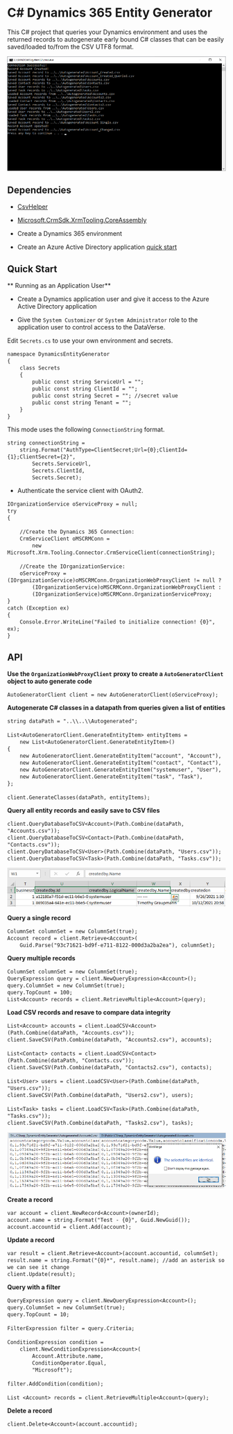 # C# Dynamics 365 Entity Generator

This C# project that queries your Dynamics environment and uses the returned records to autogenerate early bound C# classes that can be easily saved/loaded to/from the CSV UTF8 format.

![image_1](images/image_1.png)

## Dependencies

* [CsvHelper](https://www.nuget.org/packages/CsvHelper/)

* [Microsoft.CrmSdk.XrmTooling.CoreAssembly](https://www.nuget.org/packages/Microsoft.CrmSdk.XrmTooling.CoreAssembly/)

* Create a Dynamics 365 environment

* Create an Azure Active Directory application [quick start](https://docs.microsoft.com/en-us/azure/active-directory/develop/quickstart-v2-windows-desktop)

## Quick Start

** Running as an Application User**

* Create a Dynamics application user and give it access to the Azure Active Directory application

* Give the `System Customizer` or `System Administrator` role to the application user to control access to the DataVerse.

Edit `Secrets.cs` to use your own environment and secrets.

```
namespace DynamicsEntityGenerator
{
    class Secrets
    {
        public const string ServiceUrl = "";
        public const string ClientId = "";
        public const string Secret = ""; //secret value
        public const string Tenant = "";
    }
}
```

This mode uses the following `ConnectionString` format.

```
string connectionString =
    string.Format("AuthType=ClientSecret;Url={0};ClientId={1};ClientSecret={2}",
        Secrets.ServiceUrl,
        Secrets.ClientId,
        Secrets.Secret);
```

* Authenticate the service client with OAuth2.

```
IOrganizationService oServiceProxy = null;
try
{

    //Create the Dynamics 365 Connection:
    CrmServiceClient oMSCRMConn =
        new Microsoft.Xrm.Tooling.Connector.CrmServiceClient(connectionString);

    //Create the IOrganizationService:
    oServiceProxy = (IOrganizationService)oMSCRMConn.OrganizationWebProxyClient != null ?
        (IOrganizationService)oMSCRMConn.OrganizationWebProxyClient :
        (IOrganizationService)oMSCRMConn.OrganizationServiceProxy;
}
catch (Exception ex)
{
    Console.Error.WriteLine("Failed to initialize connection! {0}", ex);
}
```

## API

**Use the `OrganizationWebProxyClient` proxy to create a `AutoGeneratorClient` object to auto generate code**

```
AutoGeneratorClient client = new AutoGeneratorClient(oServiceProxy);
```

**Autogenerate C# classes in a datapath from queries given a list of entities**

```
string dataPath = "..\\..\\Autogenerated";

List<AutoGeneratorClient.GenerateEntityItem> entityItems =
    new List<AutoGeneratorClient.GenerateEntityItem>()
{
    new AutoGeneratorClient.GenerateEntityItem("account", "Account"),
    new AutoGeneratorClient.GenerateEntityItem("contact", "Contact"),
    new AutoGeneratorClient.GenerateEntityItem("systemuser", "User"),
    new AutoGeneratorClient.GenerateEntityItem("task", "Task"),
};

client.GenerateClasses(dataPath, entityItems);
```

**Query all entity records and easily save to CSV files**

```
client.QueryDatabaseToCSV<Account>(Path.Combine(dataPath, "Accounts.csv"));
client.QueryDatabaseToCSV<Contact>(Path.Combine(dataPath, "Contacts.csv"));
client.QueryDatabaseToCSV<User>(Path.Combine(dataPath, "Users.csv"));
client.QueryDatabaseToCSV<Task>(Path.Combine(dataPath, "Tasks.csv"));
```

![image_3](images/image_3.png)

**Query a single record**

```
ColumnSet columnSet = new ColumnSet(true);
Account record = client.Retrieve<Account>(
    Guid.Parse("93c71621-bd9f-e711-8122-000d3a2ba2ea"), columnSet);
```

**Query multiple records**

```
ColumnSet columnSet = new ColumnSet(true);
QueryExpression query = client.NewQueryExpression<Account>();
query.ColumnSet = new ColumnSet(true);
query.TopCount = 100;
List<Account> records = client.RetrieveMultiple<Account>(query);
```

**Load CSV records and resave to compare data integrity**

```
List<Account> accounts = client.LoadCSV<Account>(Path.Combine(dataPath, "Accounts.csv"));
client.SaveCSV(Path.Combine(dataPath, "Accounts2.csv"), accounts);

List<Contact> contacts = client.LoadCSV<Contact>(Path.Combine(dataPath, "Contacts.csv"));
client.SaveCSV(Path.Combine(dataPath, "Contacts2.csv"), contacts);

List<User> users = client.LoadCSV<User>(Path.Combine(dataPath, "Users.csv"));
client.SaveCSV(Path.Combine(dataPath, "Users2.csv"), users);

List<Task> tasks = client.LoadCSV<Task>(Path.Combine(dataPath, "Tasks.csv"));
client.SaveCSV(Path.Combine(dataPath, "Tasks2.csv"), tasks);
```

![image_2](images/image_2.png)

**Create a record**

```
var account = client.NewRecord<Account>(ownerId);
account.name = string.Format("Test - {0}", Guid.NewGuid());
account.accountid = client.Add(account);
```

**Update a record**

```
var result = client.Retrieve<Account>(account.accountid, columnSet);
result.name = string.Format("{0}*", result.name); //add an asterisk so we can see it change
client.Update(result);
```

**Query with a filter**

```
QueryExpression query = client.NewQueryExpression<Account>();
query.ColumnSet = new ColumnSet(true);
query.TopCount = 10;

FilterExpression filter = query.Criteria;

ConditionExpression condition =
    client.NewConditionExpression<Account>(
        Account.Attribute.name,
        ConditionOperator.Equal,
        "Microsoft");

filter.AddCondition(condition);

List <Account> records = client.RetrieveMultiple<Account>(query);
```

**Delete a record**

```
client.Delete<Account>(account.accountid);
```
